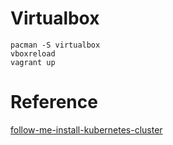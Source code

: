 
# Virtualbox
```
pacman -S virtualbox
vboxreload
vagrant up
```

# Reference

[follow-me-install-kubernetes-cluster](https://github.com/opsnull/follow-me-install-kubernetes-cluster)